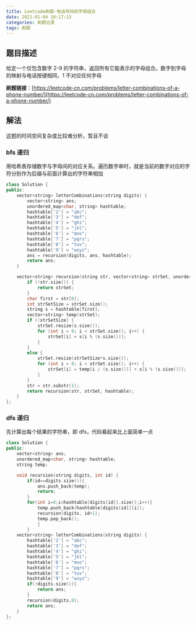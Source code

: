 ```yaml
---
title: Leetcode刷题-电话号码的字母组合
date: 2021-01-04 10:17:13
categories: 刷题记录
tags: 刷题
---
```


## 题目描述

给定一个仅包含数字 2-9 的字符串，返回所有它能表示的字母组合。数字到字母的映射与电话按键相同，1 不对应任何字母

**刷题链接**：[https://leetcode-cn.com/problems/letter-combinations-of-a-phone-number/](https://leetcode-cn.com/problems/letter-combinations-of-a-phone-number/)

<!--more-->

## 解法

这题的时间空间复杂度比较难分析，暂且不谈

### bfs 递归

用哈希表存储数字与字母间的对应关系。遍历数字串时，就是当前的数字对应的字符分别作为后缀与前面计算出的字符串相加

```C++
class Solution {
public:
    vector<string> letterCombinations(string digits) {
        vector<string> ans;
        unordered_map<char, string> hashtable;
        hashtable['2'] = "abc";
        hashtable['3'] = "def";
        hashtable['4'] = "ghi";
        hashtable['5'] = "jkl";
        hashtable['6'] = "mno";
        hashtable['7'] = "pqrs";
        hashtable['8'] = "tuv";
        hashtable['9'] = "wxyz";
        ans = recursion(digits, ans, hashtable);
        return ans;
    }

    vector<string> recursion(string str, vector<string> strSet, unordered_map<char, string> hashtable) {
        if (!str.size()) {
            return strSet;
        }
        char first = str[0];
        int strSetSize = strSet.size();
        string s = hashtable[first];
        vector<string> temp(strSet);
        if (!strSetSize) {
            strSet.resize(s.size());
            for (int i = 0; i < strSet.size(); i++) {
                strSet[i] = s[i % (s.size())];
            }
        }
        else {
            strSet.resize(strSetSize*s.size());
            for (int i = 0; i < strSet.size(); i++) {
                strSet[i] = temp[i / (s.size())] + s[i % (s.size())];
            }
        }
        str = str.substr(1);
        return recursion(str, strSet, hashtable);
    }
};
```

### dfs 递归

先计算出每个结果的字符串，即 dfs，代码看起来比上面简单一点

```C++
class Solution {
public:
    vector<string> ans;
    unordered_map<char, string> hashtable;
    string temp;

    void recursion(string digits, int id) {
        if(id==digits.size()){
            ans.push_back(temp);
            return;
        }
        for(int i=0;i<hashtable[digits[id]].size();i++){
            temp.push_back(hashtable[digits[id]][i]);
            recursion(digits, id+1);
            temp.pop_back();
            }
        }
    vector<string> letterCombinations(string digits) {
        hashtable['2'] = "abc";
        hashtable['3'] = "def";
        hashtable['4'] = "ghi";
        hashtable['5'] = "jkl";
        hashtable['6'] = "mno";
        hashtable['7'] = "pqrs";
        hashtable['8'] = "tuv";
        hashtable['9'] = "wxyz";
        if(!digits.size()){
            return ans;
        }
        recursion(digits,0);
        return ans;
    }
};
```
